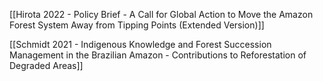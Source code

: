 



[[Hirota 2022 - Policy Brief - A Call for Global Action to Move the Amazon Forest System Away from Tipping Points (Extended Version)]]

[[Schmidt 2021 - Indigenous Knowledge and Forest Succession Management in the Brazilian Amazon - Contributions to Reforestation of Degraded Areas]]